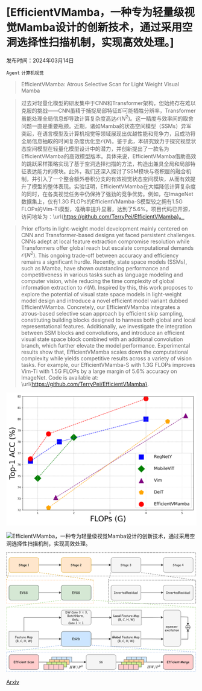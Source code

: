 # [EfficientVMamba，一种专为轻量级视觉Mamba设计的创新技术，通过采用空洞选择性扫描机制，实现高效处理。]

发布时间：2024年03月14日

`Agent` `计算机视觉`

> EfficientVMamba: Atrous Selective Scan for Light Weight Visual Mamba

> 过去对轻量化模型的研发集中于CNN和Transformer架构，但始终存在难以克服的挑战——CNN虽精于捕捉局部特征却可能牺牲分辨率，Transformer虽能处理全局信息却导致计算复杂度高达$\mathcal{O}(N^2)$。这一精度与效率间的取舍问题一直是重要瓶颈。近期，诸如Mamba的状态空间模型（SSMs）异军突起，在语言模型及计算机视觉等领域展现出优越性能和竞争力，且成功将全局信息抽取的时间复杂度优化至$\mathcal{O}(N)$。鉴于此，本研究致力于探究视觉状态空间模型在轻量化模型设计中的潜力，并创新提出了一款名为EfficientVMamba的高效模型版本。具体来说，EfficientVMamba借助高效的跳跃采样策略实现了基于空洞选择扫描的方法，构造出兼具全局和局部特征表达能力的模块。此外，我们还深入探讨了SSM模块与卷积层的融合机制，并引入了一个整合额外卷积分支的有效视觉状态空间模块，从而有效提升了模型的整体表现。实验证明，EfficientVMamba在大幅降低计算复杂度的同时，在各类视觉任务中仍保持了强劲的竞争优势。例如，在ImageNet数据集上，仅有$1.3$G FLOPs的EfficientVMamba-S模型较之拥有$1.5$G FLOPs的Vim-Ti模型，准确率提升显著，达到了$5.6\%$。项目代码已开源，访问地址为：\url{https://github.com/TerryPei/EfficientVMamba}。

> Prior efforts in light-weight model development mainly centered on CNN and Transformer-based designs yet faced persistent challenges. CNNs adept at local feature extraction compromise resolution while Transformers offer global reach but escalate computational demands $\mathcal{O}(N^2)$. This ongoing trade-off between accuracy and efficiency remains a significant hurdle. Recently, state space models (SSMs), such as Mamba, have shown outstanding performance and competitiveness in various tasks such as language modeling and computer vision, while reducing the time complexity of global information extraction to $\mathcal{O}(N)$. Inspired by this, this work proposes to explore the potential of visual state space models in light-weight model design and introduce a novel efficient model variant dubbed EfficientVMamba. Concretely, our EfficientVMamba integrates a atrous-based selective scan approach by efficient skip sampling, constituting building blocks designed to harness both global and local representational features. Additionally, we investigate the integration between SSM blocks and convolutions, and introduce an efficient visual state space block combined with an additional convolution branch, which further elevate the model performance. Experimental results show that, EfficientVMamba scales down the computational complexity while yields competitive results across a variety of vision tasks. For example, our EfficientVMamba-S with $1.3$G FLOPs improves Vim-Ti with $1.5$G FLOPs by a large margin of $5.6\%$ accuracy on ImageNet. Code is available at: \url{https://github.com/TerryPei/EfficientVMamba}.

![EfficientVMamba，一种专为轻量级视觉Mamba设计的创新技术，通过采用空洞选择性扫描机制，实现高效处理。](../../../paper_images/2403.09977/model_performance_comparison.png)

![EfficientVMamba，一种专为轻量级视觉Mamba设计的创新技术，通过采用空洞选择性扫描机制，实现高效处理。](../../../paper_images/2403.09977/scan.png)

![EfficientVMamba，一种专为轻量级视觉Mamba设计的创新技术，通过采用空洞选择性扫描机制，实现高效处理。](../../../paper_images/2403.09977/arch.png)

[Arxiv](https://arxiv.org/abs/2403.09977)